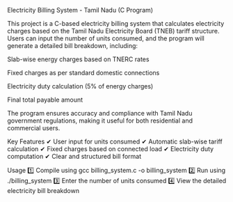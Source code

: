 Electricity Billing System - Tamil Nadu (C Program)

This project is a C-based electricity billing system that calculates electricity charges based on the Tamil Nadu Electricity Board (TNEB) tariff structure. Users can input the number of units consumed, and the program will generate a detailed bill breakdown, including:

Slab-wise energy charges based on TNERC rates

Fixed charges as per standard domestic connections

Electricity duty calculation (5% of energy charges)

Final total payable amount

The program ensures accuracy and compliance with Tamil Nadu government regulations, making it useful for both residential and commercial users.

Key Features
✔ User input for units consumed
✔ Automatic slab-wise tariff calculation
✔ Fixed charges based on connected load
✔ Electricity duty computation
✔ Clear and structured bill format

Usage
1️⃣ Compile using gcc billing_system.c -o billing_system
2️⃣ Run using ./billing_system
3️⃣ Enter the number of units consumed
4️⃣ View the detailed electricity bill breakdown
